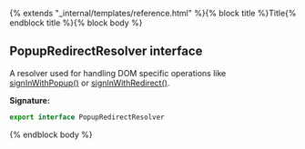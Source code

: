{% extends "_internal/templates/reference.html" %}{% block title %}Title{% endblock title %}{% block body %}
## PopupRedirectResolver interface

A resolver used for handling DOM specific operations like [signInWithPopup()](./auth.md#signinwithpopup_function) or [signInWithRedirect()](./auth.md#signinwithredirect_function)<!-- -->.

<b>Signature:</b>

```typescript
export interface PopupRedirectResolver 
```
{% endblock body %}
